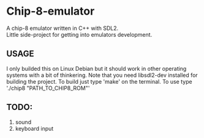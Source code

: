 # Chip-8-emulator
A chip-8 emulator written in C++ with SDL2.</br>
Little side-project for getting into emulators development.

## USAGE
I only builded this on Linux Debian but it should work in other operating systems with a bit of thinkering.
Note that you need libsdl2-dev installed for building the project.
To build just type 'make' on the terminal.
To use type './chip8 "PATH_TO_CHIP8_ROM"'

## TODO:
1. sound
2. keyboard input
